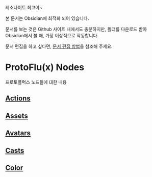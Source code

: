 레소나이트 최고야~

본 문서는 Obsidian에 최적화 되어 있습니다.

문서를 보는 것은 Github 사이트 내에서도 충분하지만, 폴더를 다운로드 받아 Obsidian에서 볼 때, 가장 이상적으로 작동합니다.

문서 편집을 하고 싶다면, [문서 편집 방법](Others/문서%20편집%20방법.md)을 참조해 주세요.

# ProtoFlu(x) Nodes

프로토플럭스 노드들에 대한 내용

## [Actions](ProtoFlux/Actions/Actions.md)

## [Assets](ProtoFlux/Assets/Assets.md)

## [Avatars](ProtoFlux/Avatars/Avatars.md)

## [Casts](ProtoFlux/Casts/Casts.md)

## [Color](ProtoFlux/Color/Color.md)

